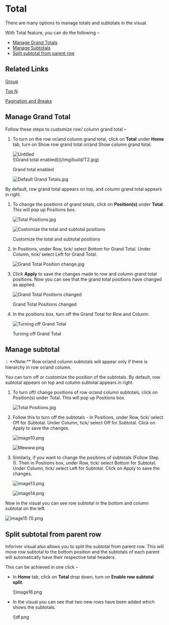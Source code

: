 # Total

There are many options to manage totals and subtotals in the visual.

With Total feature, you can do the following –

- [Manage Grand Totals](build/Total)
- [Manage Subtotals](build/Total)
- [Split subtotal from parent row](build/Total)

## Related Links

[Group](build/Group)

[Top N](analyze/TopN)

[Pagination and Breaks](settings/pagination-and-breaks)

## **Manage Grand Total**

Follow these steps to customize row/ column grand total –

1. To turn on the row or/and column grand total, click on **Total** under **Home** tab, turn on Show row grand total or/and Show column grand total.
    
    ![Untitled](/img/build/T1.png)    
    ![Grand total enabled]((/img/build/T2.jpg)
    
    Grand total enabled
    
    ![Default Grand Totals.jpg](/img/build/T3.jpg)
    

By default, row grand total appears on top, and column grand total appears in right.

1. To change the positions of grand totals, click on **Position(s)** under **Total**. This will pop up Positions box.
    
    ![Total Positions.jpg](/img/build/T4.jpg)
    
    ![Customize the total and subtotal positions](/img/build/T5.jpg)

    Customize the total and subtotal positions
    
2. In Positions, under Row, tick/ select Bottom for Grand Total. Under Column, tick/ select Left for Grand Total.
    
    ![Grand Total Position change.jpg](/img/build/T6.jpg)
    
3. Click **Apply** to save the changes made to row and column grand total positions. Now you can see that the grand total positions have changed as applied.
    
    ![Grand Total Positions changed](/img/build/T7.jpg)
    
    Grand Total Positions changed
    
4. In the positions box, turn off the Grand Total for Row and Column.
    
    ![Turning off Grand Total](/img/build/T8.jpg)

    Turning off Grand Total
    

## **Manage subtotal**

<aside>
💡 **Note:** Row or/and column subtotals will appear only if there is hierarchy in row or/and column.

</aside>

You can turn off or customize the position of the subtotals. By default, row subtotal appears on top and column subtotal appears in right.

1. To turn off/ change positions of row or/and column subtotals, click on Position(s) under Total. This will pop up Positions box.
    
    ![Total Positions.jpg](/img/build/T9.jpg)
    
2. Follow this to turn off the subtotals - In Positions, under Row, tick/ select Off for Subtotal. Under Column, tick/ select Off for Subtotal. Click on Apply to save the changes.
    
    ![image10.png](/img/build/T10.png)
    
    ![Mewww.png](/img/build/T11.png)

3. Similarly, if you want to change the positions of subtotals (Follow Step 1). Then in Positions box, under Row, tick/ select Bottom for Subtotal. Under Column, tick/ select Left for Subtotal. Click on Apply to save the changes.
    
    ![image13.png](/img/build/T12.png)
    
    ![image14.png](/img/build/T13.png)


Now in the visual you can see row subtotal in the bottom and column subtotal on the left.

![image15 (1).png](/img/build/T14.png)

## **Split subtotal from parent row**

Inforiver visual also allows you to split the subtotal from parent row. This will move row subtotal to the bottom position and the subtotals of each parent will automatically have their respective total headers.

This can be achieved in one click –

- In **Home** tab, click on **Total** drop down, turn on **Enable row subtotal split**.
    
    ![image16.png

- In the visual you can see that two new rows have been added which shows the subtotals.
    
    ![df.png